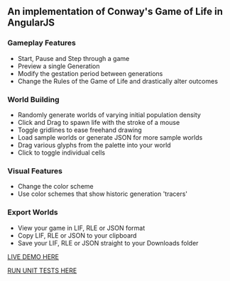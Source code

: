 ## An implementation of Conway's Game of Life in AngularJS

### Gameplay Features
* Start, Pause and Step through a game
* Preview a single Generation
* Modify the gestation period between generations
* Change the Rules of the Game of Life and drastically alter outcomes

### World Building
* Randomly generate worlds of varying initial population density
* Click and Drag to spawn life with the stroke of a mouse
* Toggle gridlines to ease freehand drawing
* Load sample worlds or generate JSON for more sample worlds
* Drag various glyphs from the palette into your world
* Click to toggle individual cells

### Visual Features
* Change the color scheme
* Use color schemes that show historic generation 'tracers'

### Export Worlds
* View your game in LIF, RLE or JSON format
* Copy LIF, RLE or JSON to your clipboard
* Save your LIF, RLE or JSON straight to your Downloads folder

[LIVE DEMO HERE](http://mcolley73.github.io/GameOfLife/)

[RUN UNIT TESTS HERE](http://mcolley73.github.io/GameOfLife/test/specRunner.html)
